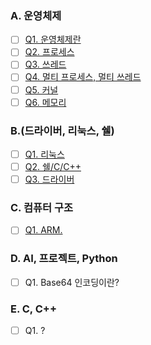 ### A. 운영체제

- [ ] [Q1. 운영체제란](./A-1.md)
- [ ] [Q2. 프로세스](./A-2.md)
- [ ] [Q3. 쓰레드](./A-3.md)
- [ ] [Q4. 멀티 프로세스, 멀티 쓰레드](./A-4.md)
- [ ] [Q5. 커널](./A-5.md)
- [ ] [Q6. 메모리](./A-6.md)

### B.(드라이버, 리눅스, 쉘)

- [ ] [Q1. 리눅스](./B-1.md)
- [ ] [Q2. 쉘/C/C++](./B-2.md)
- [ ] [Q3. 드라이버](./B-1.md)

### C. 컴퓨터 구조

- [ ] [Q1. ARM.](./C-1.md)

### D. AI, 프로젝트, Python

- [ ] Q1. Base64 인코딩이란?

### E. C, C++

- [ ] Q1. ?

